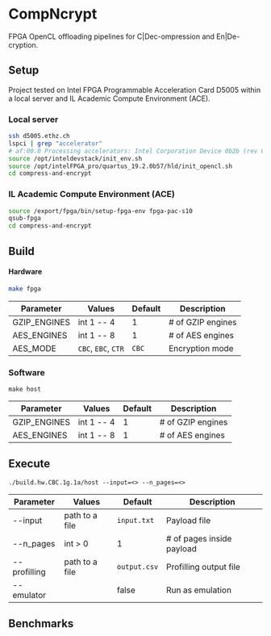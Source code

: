 # CompNcrypt
FPGA OpenCL offloading pipelines for C|Dec-ompression and En|De-cryption.

## Setup
Project tested on Intel FPGA Programmable Acceleration Card D5005 within a local server and IL Academic Compute Environment (ACE).

### Local server
```bash
ssh d5005.ethz.ch
lspci | grep "accelerator"
# af:00.0 Processing accelerators: Intel Corporation Device 0b2b (rev 01)
source /opt/inteldevstack/init_env.sh
source /opt/intelFPGA_pro/quartus_19.2.0b57/hld/init_opencl.sh
cd compress-and-encrypt
```

### IL Academic Compute Environment (ACE)
```bash
source /export/fpga/bin/setup-fpga-env fpga-pac-s10
qsub-fpga
cd compress-and-encrypt
```

## Build

#### Hardware
```bash
make fpga
```
| Parameter    | Values              | Default | Description       |
|--------------|---------------------|---------|-------------------|
| GZIP_ENGINES | int 1 -- 4          | 1       | # of GZIP engines |
| AES_ENGINES  | int 1 -- 8          | 1       | # of AES engines  |
| AES_MODE     | `CBC`, `EBC`, `CTR` | `CBC`   | Encryption mode   |

### Software
```
make host
```
| Parameter    | Values              | Default | Description       |
|--------------|---------------------|---------|-------------------|
| GZIP_ENGINES | int 1 -- 4          | 1       | # of GZIP engines |
| AES_ENGINES  | int 1 -- 8          | 1       | # of AES engines  |


## Execute
```
./build.hw.CBC.1g.1a/host --input=<> --n_pages=<>
```
| Parameter    | Values              | Default      | Description               |
|--------------|---------------------|--------------|---------------------------|
| --input      | path to a file      | `input.txt`  | Payload file              |
| --n_pages    | int > 0             | 1            | # of pages inside payload |
| --profilling | path to a file      | `output.csv` | Profilling output file    |
| --emulator   |                     | false        | Run as emulation          |

## Benchmarks
